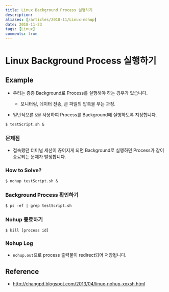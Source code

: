```yaml
---
title: Linux Background Process 실행하기
description: 
aliases: [/articles/2018-11/Linux-nohup]
date: 2018-11-23
tags: [Linux]
comments: true
---
```

# Linux Background Process 실행하기
## Example
- 우리는 종종 Background로 Process를 실행해야 하는 경우가 있습니다.
    - 모니터링, 데이터 전송, 큰 파일의 압축을 푸는 과정.

- 일반적으론 `&`을 사용하여 Process를 Background에 실행하도록 지정합니다.

```shell
$ testScript.sh &
```

### 문제점
- 접속했던 터미널 세션이 끊어지게 되면 Background로 실행하던 Process가 같이 종료되는 문제가 발생합니다.


### How to Solve?
```shell
$ nohup testScript.sh &
```

### Background Process 확인하기
```shell
$ ps -ef | grep testScript.sh
```

### Nohup 종료하기
```shell
$ kill [process id]
```

### Nohup Log
- `nohup.out`으로 process 출력물이 redirect되어 저장됩니다.

## Reference
- <http://changpd.blogspot.com/2013/04/linux-nohup-xxxsh.html>
